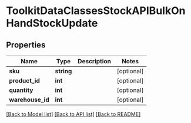 # ToolkitDataClassesStockAPIBulkOnHandStockUpdate

## Properties
Name | Type | Description | Notes
------------ | ------------- | ------------- | -------------
**sku** | **string** |  | [optional] 
**product_id** | **int** |  | [optional] 
**quantity** | **int** |  | [optional] 
**warehouse_id** | **int** |  | [optional] 

[[Back to Model list]](../README.md#documentation-for-models) [[Back to API list]](../README.md#documentation-for-api-endpoints) [[Back to README]](../README.md)


